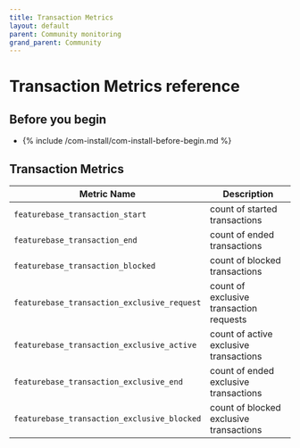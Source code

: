 ```yaml
---
title: Transaction Metrics
layout: default
parent: Community monitoring
grand_parent: Community
---
```


# Transaction Metrics reference


## Before you begin

* {% include /com-install/com-install-before-begin.md %}

## Transaction Metrics

| Metric Name | Description |
|---|---|
| `featurebase_transaction_start` | count of started transactions |
| `featurebase_transaction_end` | count of ended transactions |
| `featurebase_transaction_blocked` | count of blocked transactions |
| `featurebase_transaction_exclusive_request` | count of exclusive transaction requests |
| `featurebase_transaction_exclusive_active`| count of active exclusive transactions |
| `featurebase_transaction_exclusive_end` | count of ended exclusive transactions |
| `featurebase_transaction_exclusive_blocked` | count of blocked exclusive transactions |
